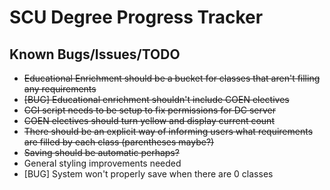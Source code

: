 # SCU Degree Progress Tracker
## Known Bugs/Issues/TODO
* ~~Educational Enrichment should be a bucket for classes that aren't filling any requirements~~
* ~~[BUG] Educational enrichment shouldn't include COEN electives~~
* ~~CGI script needs to be setup to fix permissions for DC server~~
* ~~COEN electives should turn yellow and display current count~~
* ~~There should be an explicit way of informing users what requirements are filled by each class (parentheses maybe?)~~
* ~~Saving should be automatic perhaps?~~
* General styling improvements needed
* [BUG] System won't properly save when there are 0 classes
